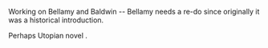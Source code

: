 Working on Bellamy and Baldwin -- Bellamy needs a re-do since originally it was a historical introduction. 

Perhaps Utopian novel . 